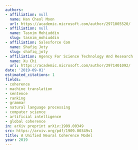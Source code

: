 ```yaml
---
authors:
- affiliation: null
  name: Han Cheol Moon
  url: https://academic.microsoft.com/author/2971005520/
- affiliation: null
  name: Tasnim Mohiuddin
  slug: tasnim_mohiuddin
- affiliation: Salesforce Com
  name: Shafiq Joty
  slug: shafiq_joty
- affiliation: Agency For Science Technology And Research
  name: Xu Chi
  url: https://academic.microsoft.com/author/2971401092/
date: '2019-09-01'
estimated_citations: 1
fields:
- coherence
- machine translation
- sentence
- ranking
- grammar
- natural language processing
- computer science
- artificial intelligence
- global coherence
in: arXiv preprint arXiv:1909.00349
src: https://arxiv.org/pdf/1909.00349v1
title: A Unified Neural Coherence Model
year: 2019
---
```

